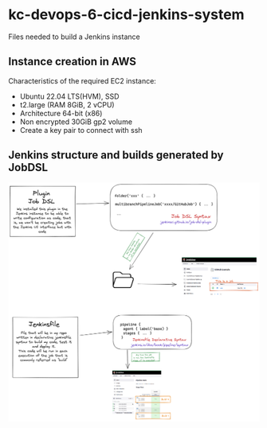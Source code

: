 # kc-devops-6-cicd-jenkins-system

Files needed to build a Jenkins instance

## Instance creation in AWS
Characteristics of the required EC2 instance:
- Ubuntu 22.04 LTS(HVM), SSD
- t2.large (RAM 8GiB, 2 vCPU)
- Architecture 64-bit (x86)
- Non encrypted 30GiB gp2 volume
- Create a key pair to connect with ssh

## Jenkins structure and builds generated by JobDSL
![Diagram](./Diagram.png)